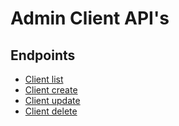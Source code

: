# Admin Client API's

## Endpoints

* [Client list](get.md)
* [Client create](post.md)
* [Client update](update.md)
* [Client delete](delete.md)
